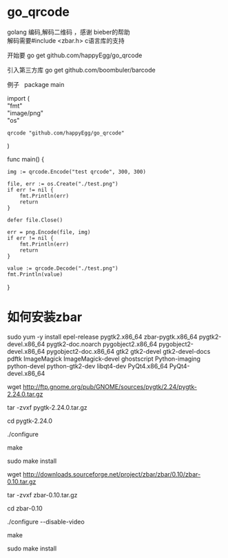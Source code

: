 # go_qrcode
golang 编码,解码二维码 ，感谢 bieber的帮助  
解码需要#include <zbar.h> c语言库的支持

开始要 go get github.com/happyEgg/go_qrcode  

引入第三方库 go get github.com/boombuler/barcode  

例子  
package main  

import (  
	"fmt"  
	"image/png"  
	"os"  

	qrcode "github.com/happyEgg/go_qrcode"
)

func main() {  

	img := qrcode.Encode("test qrcode", 300, 300)

	file, err := os.Create("./test.png")
	if err != nil {  
		fmt.Println(err)  
		return  
	}

	defer file.Close()  

	err = png.Encode(file, img)  
	if err != nil {  
		fmt.Println(err)  
		return  
	}

	value := qrcode.Decode("./test.png")  
	fmt.Println(value)
}

# 如何安装zbar
sudo yum -y install epel-release pygtk2.x86_64 zbar-pygtk.x86_64 pygtk2-devel.x86_64 pygtk2-doc.noarch pygobject2.x86_64 pygobject2-devel.x86_64 pygobject2-doc.x86_64  gtk2 gtk2-devel gtk2-devel-docs pdftk ImageMagick ImageMagick-devel ghostscript Python-imaging python-devel python-gtk2-dev libqt4-dev PyQt4.x86_64 PyQt4-devel.x86_64

wget http://ftp.gnome.org/pub/GNOME/sources/pygtk/2.24/pygtk-2.24.0.tar.gz

tar -zvxf pygtk-2.24.0.tar.gz

cd pygtk-2.24.0

./configure

make  

sudo make install  

wget http://downloads.sourceforge.net/project/zbar/zbar/0.10/zbar-0.10.tar.gz  

tar -zvxf zbar-0.10.tar.gz  

cd zbar-0.10

./configure --disable-video

make  

sudo make install  

